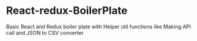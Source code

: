 # React-redux-BoilerPlate

Basic React and Redux boiler plate with Helper util functions like Making API call and JSON to CSV converter
